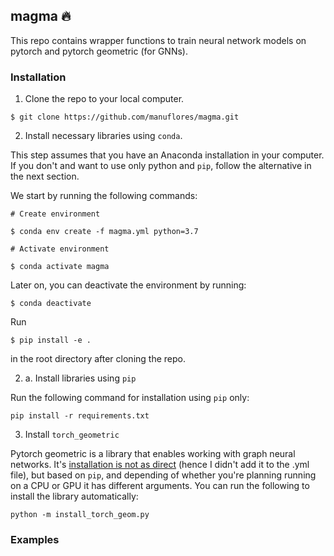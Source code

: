 ## magma :fire:

This repo contains wrapper functions to train neural network models on pytorch and pytorch geometric (for GNNs).


### Installation 

1. Clone the repo to your local computer. 

`$ git clone https://github.com/manuflores/magma.git`

2. Install necessary libraries using `conda`.

This step assumes that you have an Anaconda installation in your computer. If you don't and want to use only python and `pip`, follow the alternative in the next section. 

We start by running the following commands: 

```
# Create environment

$ conda env create -f magma.yml python=3.7

# Activate environment

$ conda activate magma
```

Later on, you can deactivate the environment by running:

`$ conda deactivate`

Run

`$ pip install -e .`

in the root directory after cloning the repo. 

2. a. Install libraries using `pip`

Run the following command for installation using `pip` only: 

`pip install -r requirements.txt`


3. Install `torch_geometric`

Pytorch geometric is a library that enables working with graph neural networks. It's [installation is not as direct](https://pytorch-geometric.readthedocs.io/en/latest/notes/installation.html) (hence I didn't add it to the .yml file), but based on `pip`, and depending of whether you're planning running on a CPU or GPU it has different arguments. You can run the following to install the library automatically: 

```
python -m install_torch_geom.py
```

### Examples 

